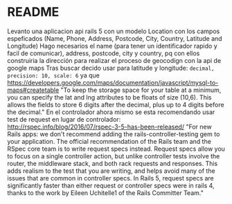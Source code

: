 # README

Levanto una aplicacion api rails 5 con un modelo Location con los campos espeficados (Name, Phone, Address, Postcode, City, Country, Latitude and Longitude)
Hago necesarios el name (para tener un identificador rapido y facil de comunicar), address, postcode, city y country, pq con ellos construiria la dirección para realizar el proceso de geocodign con la api de google maps
Tras buscar decido usar para latitude y longitude:
```decimal, precision: 10, scale: 6```
ya que https://developers.google.com/maps/documentation/javascript/mysql-to-maps#createtable
"To keep the storage space for your table at a minimum, you can specify the lat and lng attributes to be floats of size (10,6). This allows the fields to store 6 digits after the decimal, plus up to 4 digits before the decimal."
En el controlador ahora mismo se esta recomendando usar test de request en lugar de controlador:
http://rspec.info/blog/2016/07/rspec-3-5-has-been-released/
"For new Rails apps: we don't recommend adding the rails-controller-testing gem to your application. The official recommendation of the Rails team and the RSpec core team is to write request specs instead. Request specs allow you to focus on a single controller action, but unlike controller tests involve the router, the middleware stack, and both rack requests and responses. This adds realism to the test that you are writing, and helps avoid many of the issues that are common in controller specs. In Rails 5, request specs are significantly faster than either request or controller specs were in rails 4, thanks to the work by Eileen Uchitelle1 of the Rails Committer Team."